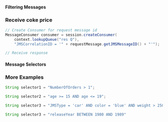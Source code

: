 #### Filtering Messages
### Receive coke price
```java
// Create Consumer for request message id
MessageConsumer consumer = session.createConsumer(
    context.lookupQueue("res Q"),
    "JMSCorrelationID = '" + requestMessage.getJMSMessageID() + "'");

// Receive response
```



#### Message Selectors
### More Examples
<!-- .element: class="fragment" -->
```java
String selector1 = "NumberOfOrders > 1";

String selector2 = "age >= 15 AND age <= 19";

String selector3 = "JMSType = 'car' AND color = 'blue' AND weight > 2500";

String selector3 = "releaseYear BETWEEN 1980 AND 1989"
```

